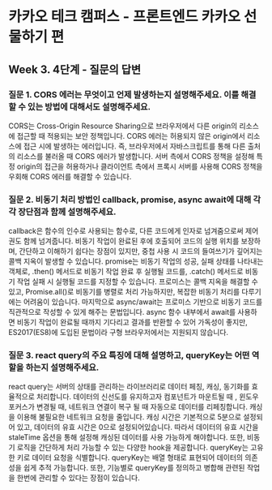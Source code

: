 # 카카오 테크 캠퍼스 - 프론트엔드 카카오 선물하기 편

## Week 3. 4단계 - 질문의 답변

### 질문 1. CORS 에러는 무엇이고 언제 발생하는지 설명해주세요. 이를 해결할 수 있는 방법에 대해서도 설명해주세요.

CORS는 Cross-Origin Resource Sharing으로 브라우저에서 다른 origin의 리소스에 접근할 때 적용되는 보안 정책입니다. CORS 에러는 허용되지 않은 origin에서 리소스에 접근 시에 발생하는 에러입니다. 즉, 브라우저에서 자바스크립트를 통해 다른 출처의 리소스를 불러올 때 CORS 에러가 발생합니다. 서버 측에서 CORS 정책을 설정해 특정 origin의 접근을 허용하거나 클라이언트 측에서 프록시 서버를 사용해 CORS 정책을 우회해 CORS 에러를 해결할 수 있습니다.

### 질문 2. 비동기 처리 방법인 callback, promise, async await에 대해 각각 장단점과 함께 설명해주세요.

callback은 함수의 인수로 사용되는 함수로, 다른 코드에게 인자로 넘겨줌으로써 제어권도 함께 넘겨줍니다. 비동기 작업이 완료된 후에 호출되어 코드의 실행 위치를 보장하며, 간단하고 이해하기 쉽다는 장점이 있지만, 중첩 사용 시 코드의 들여쓰기가 깊어지는 콜백 지옥이 발생할 수 있습니다. promise는 비동기 작업의 성공, 실패 상태를 나타내는 객체로, .then() 메서드로 비동기 작업 완료 후 실행될 코드를, .catch() 메서드로 비동기 작업 실패 시 실행될 코드를 지정할 수 있습니다. 프로미스는 콜백 지옥을 해결할 수 있고, Promise.all()로 비동기를 병렬로 처리 가능하지만, 복잡한 비동기 처리를 다루기에는 어려움이 있습니다. 마지막으로 async/await는 프로미스 기반으로 비동기 코드를 직관적으로 작성할 수 있게 해주는 문법입니다. async 함수 내부에서 await를 사용하면 비동기 작업이 완료될 때까지 기다리고 결과를 반환할 수 있어 가독성이 좋지만, ES2017(ES8)에 도입된 문법이라 구형 브라우저에서는 지원되지 않습니다.

### 질문 3. react query의 주요 특징에 대해 설명하고, queryKey는 어떤 역할을 하는지 설명해주세요.

react query는 서버의 상태를 관리하는 라이브러리로 데이터 페칭, 캐싱, 동기화를 효율적으로 처리합니다. 데이터의 신선도를 유지하고자 컴포넌트가 마운트될 때 , 윈도우 포커스가 변경될 때, 네트워크 연결이 복구 될 때 자동으로 데이터를 리페칭합니다. 캐싱을 이용해 불필요한 네트워크 요청을 줄입니다. 캐싱 시간은 기본적으로 5분으로 설정되어 있고, 데이터의 유효 시간은 0으로 설정되어있습니다. 따라서 데이터의 유효 시간을 staleTime 옵션을 통해 설정해 캐싱된 데이터를 사용 가능하게 해야합니다. 또한, 비동기 로직을 간단하게 처리 가능할 수 있는 다양한 hook을 제공합니다. queryKey는 고유한 키로 데이터 요청을 식별합니다. queryKey는 배열 형태로 표현되어 데이터의 의존성을 쉽게 추적 가능합니다. 또한, 기능별로 queryKey를 정의하고 병합해 관련된 작업을 한번에 관리할 수 있다는 장점이 있습니다.
